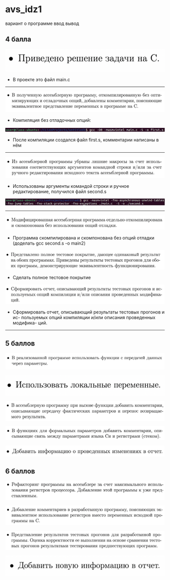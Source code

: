 # avs_idz1
вариант
о программе 
ввод 
вывод
## 4 балла
![4_1](https://github.com/kolpakovee/avs_idz1/blob/main/criteria/4_1.png)
- В проекте это файл main.c
---
![4_2](https://github.com/kolpakovee/avs_idz1/blob/main/criteria/4_2.png)

- Компиляция без отладочных опций:

![compilation1](https://github.com/kolpakovee/avs_idz1/blob/main/criteria/compilation1.png)

- После компиляции создался файл first.s, комментарии написаны в нём
---

![4_3](https://github.com/kolpakovee/avs_idz1/blob/main/criteria/4_3.png)

- Использованы аргументы командой строки и ручное редактирование, получился файл second.s

![compilation2](https://github.com/kolpakovee/avs_idz1/blob/main/criteria/compilation2.png)

---
![4_4](https://github.com/kolpakovee/avs_idz1/blob/main/criteria/4_4.png)

- Программа скомпилирована и скомпонована без опций отладки
(доделать gcc second.s -o main2)

![4_5](https://github.com/kolpakovee/avs_idz1/blob/main/criteria/4_5.png)

- Сделать полное тестовое покрытие

![4_6](https://github.com/kolpakovee/avs_idz1/blob/main/criteria/4_6.png)

-   Сформировать отчет, описывающий результаты тестовых прогонов и ис- пользуемых опций компиляции и/или описания проведенных модифика- ций.
---
## 5 баллов
![5_1](https://github.com/kolpakovee/avs_idz1/blob/main/criteria/5_1.png)

![5_2](https://github.com/kolpakovee/avs_idz1/blob/main/criteria/5_2.png)

![5_3](https://github.com/kolpakovee/avs_idz1/blob/main/criteria/5_3.png)

![5_4](https://github.com/kolpakovee/avs_idz1/blob/main/criteria/5_4.png)

![5_5](https://github.com/kolpakovee/avs_idz1/blob/main/criteria/5_5.png)

## 6 баллов
![6_1](https://github.com/kolpakovee/avs_idz1/blob/main/criteria/6_1.png)

![6_2](https://github.com/kolpakovee/avs_idz1/blob/main/criteria/6_2.png)

![6_3](https://github.com/kolpakovee/avs_idz1/blob/main/criteria/6_3.png)

![6_4](https://github.com/kolpakovee/avs_idz1/blob/main/criteria/6_4.png)
